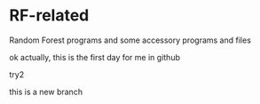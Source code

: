 # RF-related
Random Forest programs and some accessory programs and files

ok
actually, this is the first day for me in github

try2

this is a new branch
